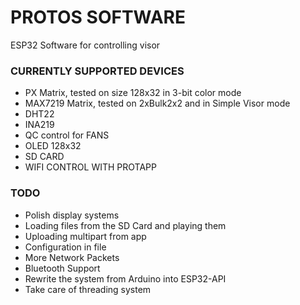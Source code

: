 # PROTOS SOFTWARE

ESP32 Software for controlling visor

### CURRENTLY SUPPORTED DEVICES

- PX Matrix, tested on size 128x32 in 3-bit color mode
- MAX7219 Matrix, tested on 2xBulk2x2 and in Simple Visor mode
- DHT22
- INA219
- QC control for FANS
- OLED 128x32
- SD CARD
- WIFI CONTROL WITH PROTAPP

### TODO

- Polish display systems
- Loading files from the SD Card and playing them
- Uploading multipart from app
- Configuration in file
- More Network Packets
- Bluetooth Support
- Rewrite the system from Arduino into ESP32-API
- Take care of threading system
